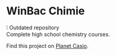 # WinBac Chimie
:grey_exclamation: Outdated repository  
Complete high school chemistry courses.

Find this project on [Planet Casio](http://www.planet-casio.com/Fr/programmes/voir_un_programme_casio.php?showid=879).
